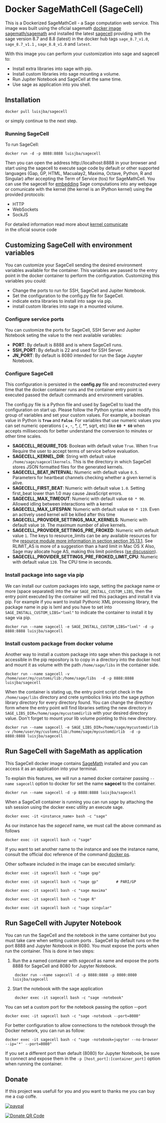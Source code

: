 # Docker SageMathCell (SageCell)

This is a Dockerized SageMathCell - a Sage computation web service.
This image was built using the oficial sagemath
[docker image sagemath/sagemath](https://hub.docker.com/r/sagemath/sagemath) and
installed the latest [sagecell](https://github.com/sagemath/sagecell) providing with the sage version 8.7 and 8.8 (latest) in the docker hub tags `sage_8.7_v1.0`, `sage_8.7_v1.1` , `sage_8.8_v1.0` and `latest`.

With this image you can perform your customization into sage and sagecell to:

- Install extra libraries into sage with pip.
- Install custom libraries into sage mounting a volume.
- Run Jupiter Notebook and SageCell at the same time.
- Use sage as application into you shell.

## Installation

    docker pull luisjba/sagecell

or simply continue to the next step.

### Running SageCell

To run SageCell:

    docker run -d -p 8888:8888 luisjba/sagecell

Then you can open the address http://localhost:8888 in your browser and start
using the sagecell to execute sage code by default or other supported languages 
(Gap, GP, HTML, Macualay2, Maxima, Octave, Python, R and Singular) after accepting 
the Term of Service (tos) for SageMathCell. 
You can use the sagecell for [embedding](https://github.com/sagemath/sagecell/blob/master/doc/embedding.rst) 
Sage computations into any webpage or comunicate with the kernel (the  kernel is an IPython kernel)
using the provided protocols:

- HTTP
- WebSockets  
- SockJS

For detailed information read more about [kernel comunicate](https://github.com/sagemath/sagecell/blob/master/doc/messages.md)  
in the oficial source code

## Customizing SageCell with environment variables

You can customize your SageCell sending the desired  environment variables
available for the container. This variables are passed to the entry point in
the docker container to perform the configuration. Customizing this variables you could:  

- Change the ports to run for SSH, SageCell and Jupiter Notebook.
- Set the configuration to the config.py file for SageCell.
- indicate extra libraries to install into sage via pip.
- install custom libraries into sage in a mounted volume.

### Configure service ports

You can customize the ports for SageCell, SSH Server and Jupiter Notebook
seting the value to the next available variables:

- **PORT**: By default is 8888 and is where SageCell runs.
- **SSH_PORT**: By default is 22 and used for SSH Server.
- **JN_PORT**: By default is 8080 intended for run the Sage Jupyter Notebook.

### Configure SageCell

This configuration is persisted in the **config.py** file and reconstructed
every time that the docker container runs and the container entry point is
executed passed the default commands and environment variables.

The config.py file is a Python file and used by SageCell to load the configuration
on start up. Please follow the Python syntax when modify this group of variables
and set your custom values. For example, a boolean value in Python is **`True`** and **`False`**.
For variables that use numeric values you can set numeric operations ( +, -, *, /, **, sqrt, etc) like  **`60 * 60`** when
accepts milliseconds for better understand the conversion to minutes or other time scales.

- **SAGECELL_REQUIRE_TOS**: Boolean with default value `True`.
When `True` Require the user to accept terms of service before evaluation.
- **SAGECELL_KERNEL_DIR**: String with default value `/home/sage/sagecellkernels`.
This is the directory in which SageCell stores JSON formatted files for the generated kernels.
- **SAGECELL_BEAT_INTERVAL**: Numeric with default value `0.5`.
Parameters for heartbeat channels checking whether a given kernel is alive.
- **SAGECELL_FIRST_BEAT**: Numeric with default value `1.0`.
Setting first_beat lower than 1.0 may cause JavaScript errors.
- **SAGECELL_MAX_TIMEOUT**: Numeric with default value `60 * 90`.
Allowed idling between interactions with a kernel
- **SAGECELL_MAX_LIFESPAN**: Numeric with default value `60 * 119`.
Even an actively used kernel will be killed after this time
- **SAGECELL_PROVIDER_SETTINGS_MAX_KERNELS**: Numeric with default value `10`.
The maximum number of alive kernels.
- **SAGECELL_PROVIDER_SETTINGS_PRE_FROKED**: Numeric with default value `1`.
The keys to resource_limits can be any available resources
for the [resource module more information in section section 35.13.1](http://docs.python.org/library/resource.html ).
See RLIMIT_AS is more of a suggestion than a hard limit in Mac OS X
Also, Sage may allocate huge AS, making this limit pointless
([se discussion](https://groups.google.com/d/topic/sage-devel/1MM7UPcrW18/discussion)).
- **SAGECELL_PROVIDER_SETTINGS_PRE_FROKED_LIMIT_CPU**: Numeric with default value `120`.
The CPU time in seconds.

### Install package into sage via pip

We can install our custom packages into sage, setting the package name or more (space separated) into
the var `SAGE_INSTALL_CUSTOM_LIBS`, then the entry point executed by the container will red this packages
and install it via pip. For example if you want to install Pythonic XML processing library, the package name
in pip is lxml and you have to set into `SAGE_INSTALL_CUSTOM_LIBS="lxml"` to indicate the container to install
it by sage via pip.

    docker run --name sagecell -e SAGE_INSTALL_CUSTOM_LIBS="lxml" -d -p 8888:8888 luisjba/sagecell   

### Install custom package from docker volume

Another way to install a custom package into sage when this package is not accessible in the pip
repository is to copy in a directory into the docker host and mount it as volume with the path `/home/sage/libs`
in the container side.

    docker run --name sagecell -v /home/user/my/customs/lib:/home/sage/libs  -d -p 8888:8888 luisjba/sagecell

When the container is stating up, the entry point script check in the `/home/sage/libs` directory and crete symbolics links
into the sage python library directory for every directory found. You can change the directory form where
the entry point will find libraries setting the new directory in `SAGE_LIBS_DIR=/home/sage/mycustomdirlib`
with your desired directory value. Don't forget to mount your lib volume pointing to this new directory.

    docker run --name sagecell -e SAGE_LIBS_DIR=/home/sage/mycustomdirlib -v /home/user/my/customs/lib:/home/sage/mycustomdirlib  -d -p 8888:8888 luisjba/sagecell

## Run SageCell with SageMath as application

This SageCell docker image contains [SageMath](http://www.sagemath.org "SageMath is a free open-source mathematics software system licensed under the GPL")
installed and you can access it as an application into your terminal.

To explain this features, we will run a named docker container passing `--name sagecell` option to docker for
set the name **sagecel** to the container.

    docker run --name sagecell -d -p 8888:8888 luisjba/sagecell

When a SageCell container is running you can run *sage* by attaching the ssh session using
the docker exec utility an execute sage.

    docker exec -it <instance_name> bash -c "sage"

As our instance has the *sagecell* name, we must call the above command as follows

    docker exec -it sagecell bash -c "sage"

If you want to set another name to the instance and see the instance name, consult the official
doc reference of the command [docker ps](https://docs.docker.com/engine/reference/commandline/ps/).

Other software included in the image can be executed similarly:

    docker exec -it sagecell bash -c "sage gap"

    docker exec -it sagecell bash -c "sage gp"        # PARI/GP

    docker exec -it sagecell bash -c "sage maxima"

    docker exec -it sagecell bash -c "sage R"

    docker exec -it sagecell bash -c "sage singular"

## Run SageCell with Jupyter Notebook

You can run the SageCell and the notebook in the same container but you
must take care when setting custom ports . SageCell by default runs on the port 8888
and Jupyter Notebook in 8080. You must expose the ports when run the container.
This is done in two steps:

1. Run the a named container with *sagecell* as name and expose the ports 8888 for SageCell
and 8080 for Jupyter Notebook.

        docker run --name sagecell -d -p 8888:8888 -p 8080:8080 luisjba/sagecell

2. Start the notebook with the sage application

        docker exec -it sagecell bash -c "sage -notebook"

You can set a custom port for the notebook passing the option --port

    docker exec -it sagecell bash -c "sage -notebook --port=8080"

For better configuration to allow connections to the notebook through the Docker network, you can run as follow:

    docker exec -it sagecell bash -c "sage -notebook=jupyter --no-browser --ip='*' --port=8080"

If you set a different port than default (8080) for Jupyter Notebook, be sure to connect and expose
them in the `-p [host_port]:[container_port]` option when running the container.

## Donate

If this project was usefull for you and you want to thanks me you can buy me a cup coffe.

[![paypal](https://www.paypalobjects.com/en_US/i/btn/btn_donateCC_LG.gif)](https://www.paypal.com/cgi-bin/webscr?cmd=_s-xclick&hosted_button_id=GVCZHZPGL7E2U&source=url)

[![Donate QR Code](images/Donate_QR_Code.png)](https://www.paypal.com/cgi-bin/webscr?cmd=_s-xclick&hosted_button_id=GVCZHZPGL7E2U&source=url)
